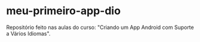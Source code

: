 # meu-primeiro-app-dio
Repositório feito nas aulas do curso: "Criando um App Android com Suporte a Vários Idiomas".
